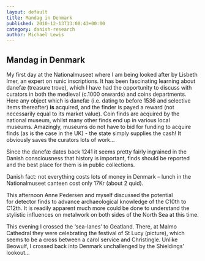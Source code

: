 ```yaml
---
layout: default
title: Mandag in Denmark
published: 2010-12-13T13:00:43+00:00
category: danish-research
author: Michael Lewis
---
```


Mandag in Denmark
-----------------

My first day at the Nationalmuseet where I am being looked after by Lisbeth Imer, an expert on runic inscriptions. It has been fascinating learning about danefæ (treasure trove), which I have had the opportunity to discuss with curators in both the medieval (c.1000 onwards) and coins departments. Here any object which is danefæ (i.e. dating to before 1536 and selective items thereafter) **is** acquired, and the finder is payed a reward (not necessarily equal to its market value). Coin finds are acquired by the national museum, whilst many other finds end up in various local museums. Amazingly, museums do not have to bid for funding to acquire finds (as is the case in the UK) - the state simply supplies the cash! It obviously saves the curators lots of work…

Since the danefæ dates back 1241 it seems pretty fairly ingrained in the Danish consciousness that history is important, finds should be reported and the best place for them is in public collections.

Danish fact: not everything costs lots of money in Denmark – lunch in the Nationalmuseet canteen cost only 17Kr (about 2 quid).

This afternoon Anne Pedersen and myself discussed the potential for detector finds to advance archaeological knowledge of the C10th to C12th. It is readily apparent much more could be done to understand the stylistic influences on metalwork on both sides of the North Sea at this time.

This evening I crossed the ‘sea-lanes’ to Geatland. There, at Malmo Cathedral they were celebrating the festival of St Lucy (picture), which seems to be a cross between a carol service and Christingle. Unlike Beowulf, I crossed back into Denmark unchallenged by the Shieldings’ lookout…